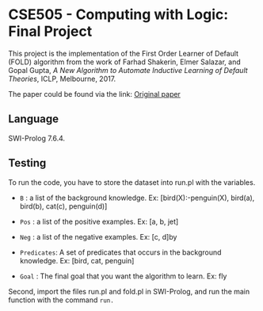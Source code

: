 # CSE505 - Computing with Logic: Final Project

This project is the implementation of the First Order Learner of Default (FOLD) algorithm from the work of Farhad Shakerin, Elmer Salazar, and Gopal Gupta, _A New Algorithm to Automate Inductive Learning of Default Theories_, ICLP, Melbourne, 2017. 

The paper could be found via the link: <a href="https://arxiv.org/abs/1707.02693">Original paper</a>

## Language
SWI-Prolog 7.6.4.

## Testing

To run the code, you have to store the dataset into run.pl with the variables.
* ```B``` : a list of the background knowledge.
    Ex: [bird(X):-penguin(X), bird(a), bird(b), cat(c), penguin(d)]
    
* ```Pos``` : a list of the positive examples.
    Ex: [a, b, jet]
    
* ```Neg``` : a list of the negative examples.
    Ex: [c, d]by
    
* ```Predicates```: A set of predicates that occurs in the background knowledge.
    Ex: [bird, cat, penguin]
    
* ```Goal``` : The final goal that you want the algorithm to learn.
    Ex: fly

Second, import the files run.pl and fold.pl in SWI-Prolog, and run the main function with the command ```run.```
